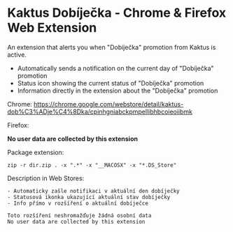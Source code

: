 # Kaktus Dobíječka - Chrome & Firefox Web Extension

An extension that alerts you when "Dobíječka" promotion from Kaktus is active.

- Automatically sends a notification on the current day of "Dobíječka" promotion
- Status icon showing the current status of "Dobíječka" promotion
- Information directly in the extension about the "Dobíječka" promotion

Chrome: https://chrome.google.com/webstore/detail/kaktus-dob%C3%ADje%C4%8Dka/cpinhgniabckpmpellibhbcoieoiibmk

Firefox: 

**No user data are collected by this extension**

Package extension: 

    zip -r dir.zip . -x ".*" -x "__MACOSX" -x "*.DS_Store"

Description in Web Stores:

    - Automaticky zašle notifikaci v aktuální den dobíječky
    - Statusová ikonka ukazující aktuální stav dobíječky
    - Info přímo v rozšíření o aktuální dobíječce
    
    Toto rozšíření neshromažďuje žádná osobní data
    No user data are collected by this extension